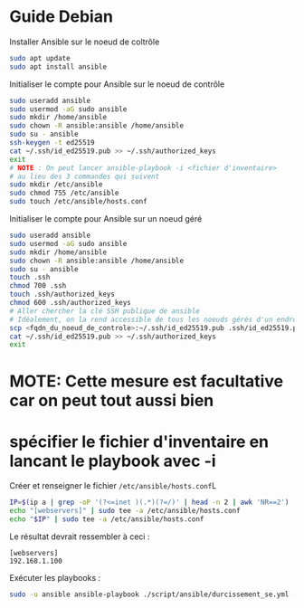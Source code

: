 # Guide Debian

Installer Ansible sur le noeud de coltrôle

```bash
sudo apt update
sudo apt install ansible
```

Initialiser le compte pour Ansible sur le noeud de contrôle

```bash
sudo useradd ansible
sudo usermod -aG sudo ansible
sudo mkdir /home/ansible
sudo chown -R ansible:ansible /home/ansible
sudo su - ansible
ssh-keygen -t ed25519
cat ~/.ssh/id_ed25519.pub >> ~/.ssh/authorized_keys
exit
# NOTE : On peut lancer ansible-playbook -i <fichier d'inventaire>
# au lieu des 3 commandes qui suivent
sudo mkdir /etc/ansible
sudo chmod 755 /etc/ansible
sudo touch /etc/ansible/hosts.conf
```

Initialiser le compte pour Ansible sur un noeud géré

```bash
sudo useradd ansible
sudo usermod -aG sudo ansible
sudo mkdir /home/ansible
sudo chown -R ansible:ansible /home/ansible
sudo su - ansible
touch .ssh
chmod 700 .ssh
touch .ssh/authorized_keys
chmod 600 .ssh/authorized_keys
# Aller chercher la clé SSH publique de ansible
# Idéalement, on la rend accessible de tous les noeuds gérés d'un endroit central.
scp <fqdn_du_noeud_de_controle>:~/.ssh/id_ed25519.pub .ssh/id_ed25519.pub
cat ~/.ssh/id_ed25519.pub >> ~/.ssh/authorized_keys
exit
```

# MOTE:  Cette mesure est facultative car on peut tout aussi bien
# spécifier le fichier d'inventaire en lancant le playbook avec -i

Créer et renseigner le fichier `/etc/ansible/hosts.conf`L

```bash
IP=$(ip a | grep -oP '(?<=inet )(.*)(?=/)' | head -n 2 | awk 'NR==2')
echo "[webservers]" | sudo tee -a /etc/ansible/hosts.conf
echo "$IP" | sudo tee -a /etc/ansible/hosts.conf
```

Le résultat devrait ressembler à ceci :

```
[webservers]
192.168.1.100
```

Exécuter les playbooks :

```bash
sudo -u ansible ansible-playbook ./script/ansible/durcissement_se.yml --ask-become-pass [-i <fichier d'inventaire>]
```
